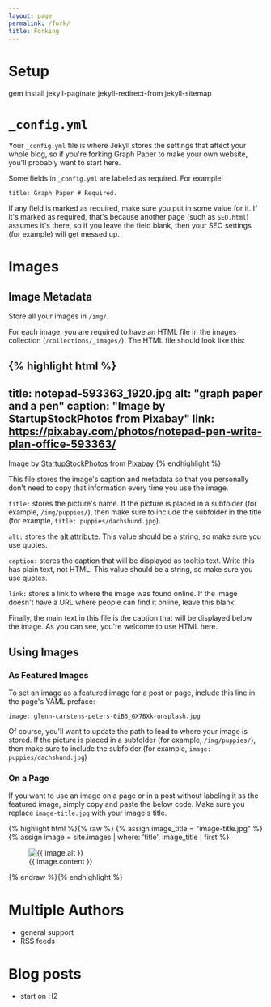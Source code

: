 ```yaml
---
layout: page
permalink: /fork/
title: Forking
---
```


# Setup

gem install jekyll-paginate jekyll-redirect-from jekyll-sitemap

# `_config.yml`

Your `_config.yml` file is where Jekyll stores the settings that affect your whole blog, so if you're forking Graph Paper to make your own website, you'll probably want to start here.

Some fields in `_config.yml` are labeled as required. For example:

```
title: Graph Paper # Required.
```

If any field is marked as required, make sure you put in some value for it. If it's marked as required, that's because another page (such as `SEO.html`) assumes it's there, so if you leave the field blank, then your SEO settings (for example) will get messed up.

# Images

## Image Metadata

Store all your images in `/img/`.

For each image, you are required to have an HTML file in the images collection (`/collections/_images/`). The HTML file should look like this:

{% highlight html %}
---
title: notepad-593363_1920.jpg
alt: "graph paper and a pen"
caption: "Image by StartupStockPhotos from Pixabay"
link: https://pixabay.com/photos/notepad-pen-write-plan-office-593363/
---

Image by <a href="https://pixabay.com/users/StartupStockPhotos-690514/?utm_source=link-attribution&amp;utm_medium=referral&amp;utm_campaign=image&amp;utm_content=593363">StartupStockPhotos</a> from <a href="https://pixabay.com/?utm_source=link-attribution&amp;utm_medium=referral&amp;utm_campaign=image&amp;utm_content=593363">Pixabay</a>
{% endhighlight %}

This file stores the image's caption and metadata so that you personally don't need to copy that information every time you use the image.

`title:` stores the picture's name. If the picture is placed in a subfolder (for example, `/img/puppies/`), then make sure to include the subfolder in the title (for example, `title: puppies/dachshund.jpg`).

`alt:` stores the [alt attribute](https://www.w3schools.com/TAGS/att_img_alt.asp). This value should be a string, so make sure you use quotes.

`caption:` stores the caption that will be displayed as tooltip text. Write this has plain text, not HTML. This value should be a string, so make sure you use quotes.

`link:` stores a link to where the image was found online. If the image doesn't have a URL where people can find it online, leave this blank.

Finally, the main text in this file is the caption that will be displayed below the image. As you can see, you're welcome to use HTML here.

## Using Images

### As Featured Images

To set an image as a featured image for a post or page, include this line in the page's YAML preface:

```
image: glenn-carstens-peters-0iB6_GX7BXk-unsplash.jpg
```

Of course, you'll want to update the path to lead to where your image is stored. If the picture is placed in a subfolder (for example, `/img/puppies/`), then make sure to include the subfolder (for example, `image: puppies/dachshund.jpg`)

### On a Page

If you want to use an image on a page or in a post without labeling it as the featured image, simply copy and paste the below code. Make sure you replace `image-title.jpg` with your image's title.

{% highlight html %}{% raw  %}
{% assign image_title = "image-title.jpg" %}
{% assign image = site.images | where: 'title', image_title | first %}
<figure class="figure">
    <img src="{{ site.baseurl }}/img/{{ image.title }}" class="figure-img img-fluid" alt="{{ image.alt }}" title="{{ image.caption }}">
    <figcaption class="figure-caption">{{ image.content }}</figcaption>
</figure>
{% endraw %}{% endhighlight %}

# Multiple Authors

* general support
* RSS feeds

# Blog posts

* start on H2
